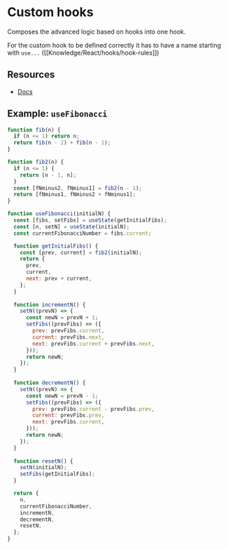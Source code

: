 # Custom hooks

Composes the advanced logic based on hooks into one hook.

For the custom hook to be defined correctly it has to have a name starting with `use...` ([[Knowledge/React/hooks/hook-rules]])

## Resources 
- [Docs](https://reactjs.org/docs/hooks-custom.html)

## Example: `useFibonacci`

```js
function fib(n) {
  if (n <= 1) return n;
  return fib(n - 2) + fib(n - 1);
}

function fib2(n) {
  if (n <= 1) {
    return [n - 1, n];
  }
  const [fNminus2, fNminus1] = fib2(n - 1);
  return [fNminus1, fNminus2 + fNminus1];
}

function useFibonacci(initialN) {
  const [fibs, setFibs] = useState(getInitialFibs);
  const [n, setN] = useState(initialN);
  const currentFibonacciNumber = fibs.current;

  function getInitialFibs() {
    const [prev, current] = fib2(initialN);
    return {
      prev,
      current,
      next: prev + current,
    };
  }
  
  function incrementN() {
    setN((prevN) => {
      const newN = prevN + 1;
      setFibs((prevFibs) => ({
        prev: prevFibs.current,
        current: prevFibs.next,
        next: prevFibs.current + prevFibs.next,
      }));
      return newN;
    });
  }
  
  function decrementN() {
    setN((prevN) => {
      const newN = prevN - 1;
      setFibs((prevFibs) => ({
        prev: prevFibs.current - prevFibs.prev,
        current: prevFibs.prev,
        next: prevFibs.current,
      }));
      return newN;
    });
  }
  
  function resetN() {
    setN(initialN);
    setFibs(getInitialFibs);
  }

  return {
    n,
    currentFibonacciNumber,
    incrementN,
    decrementN,
    resetN,
  };
}
```
